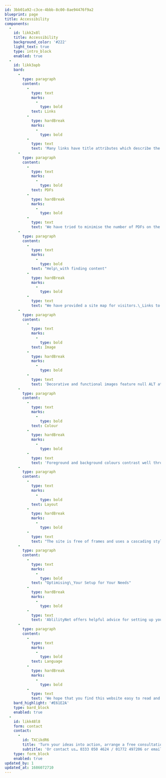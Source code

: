```yaml
---
id: 3bb01a92-c3ce-4bbb-8c00-8ae94476f9a2
blueprint: page
title: Accessibility
components:
  -
    id: likk2x8l
    title: Accessibility
    background_color: '#222'
    light_text: true
    type: intro_block
    enabled: true
  -
    id: likk3apb
    bard:
      -
        type: paragraph
        content:
          -
            type: text
            marks:
              -
                type: bold
            text: Links
          -
            type: hardBreak
            marks:
              -
                type: bold
          -
            type: text
            text: 'Many links have title attributes which describe the link in greater detail, and in the majority of cases the text of the link already fully describes the target. Wherever possible, links are written to make sense out of context. Many browsers (such as JAWS, Home Page Reader, Lynx and Opera) can extract the list of links on a page and allow you to browse the links separately from the page.'
      -
        type: paragraph
        content:
          -
            type: text
            marks:
              -
                type: bold
            text: PDFs
          -
            type: hardBreak
            marks:
              -
                type: bold
          -
            type: text
            text: 'We have tried to minimise the number of PDFs on the site. Where they appear, they are accompanied by a link to the Adobe site where you can download free Acrobat Reader software, allowing you to view these documents. Adobe has recently updated its free reader to include screen reading functionality.'
      -
        type: paragraph
        content:
          -
            type: text
            marks:
              -
                type: bold
            text: "Help\_with finding content"
          -
            type: hardBreak
            marks:
              -
                type: bold
          -
            type: text
            text: "We have provided a site map for visitors.\_Links to our policies, including our Privacy Statement, our Terms & Conditions and this Accessibility Statement appear at the bottom of every page."
      -
        type: paragraph
        content:
          -
            type: text
            marks:
              -
                type: bold
            text: Image
          -
            type: hardBreak
            marks:
              -
                type: bold
          -
            type: text
            text: 'Decorative and functional images feature null ALT attributes. Other images on the site include descriptive ALT attributes.'
      -
        type: paragraph
        content:
          -
            type: text
            marks:
              -
                type: bold
            text: Colour
          -
            type: hardBreak
            marks:
              -
                type: bold
          -
            type: text
            text: 'Foreground and background colours contrast well throughout the site, with the majority of content appearing black on white. Colour is never used as a sole method of grouping data.'
      -
        type: paragraph
        content:
          -
            type: text
            marks:
              -
                type: bold
            text: Layout
          -
            type: hardBreak
            marks:
              -
                type: bold
          -
            type: text
            text: "The site is free of frames and uses a cascading style sheet for visual layout. Tables are used for tabular data, but we have avoided using them to dictate the layout of a page wherever possible.\_The stylesheet uses relative font sizes and is written to display pages correctly in most commonly-used browsers. In early versions of browsers and browsing devices that do not support stylesheets at all, the flow of the content has been tested to ensure it entirely retains its sense."
      -
        type: paragraph
        content:
          -
            type: text
            marks:
              -
                type: bold
            text: "Optimising\_Your Setup for Your Needs"
          -
            type: hardBreak
            marks:
              -
                type: bold
          -
            type: text
            text: 'AblilityNet offers helpful advice for setting up your computer to suit your needs: My Computer My Way is a guide to making your PC accessible. The site offers help with seeing the screen, using your keyboard and mouse, and with language and reading.'
      -
        type: paragraph
        content:
          -
            type: text
            marks:
              -
                type: bold
            text: Language
          -
            type: hardBreak
            marks:
              -
                type: bold
          -
            type: text
            text: 'We hope that you find this website easy to read and understand.'
    bard_highlight: '#E61E2A'
    type: bard_block
    enabled: true
  -
    id: likk48l8
    form: contact
    contact:
      -
        id: TXCikdR6
        title: 'Turn your ideas into action, arrange a free consultation'
        subtitle: 'Or contact us… 0333 050 4624 / 01772 497206 or email us: info@p4events.co.uk'
    type: form_block
    enabled: true
updated_by: 1
updated_at: 1686072710
---
```

